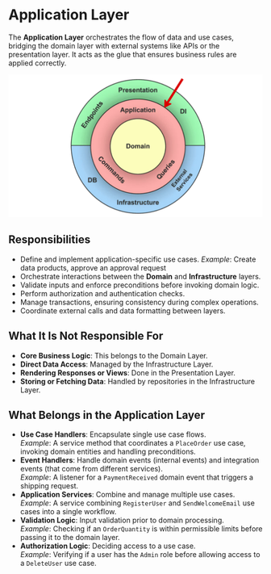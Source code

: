 # **Application Layer**
The **Application Layer** orchestrates the flow of data and use cases, bridging the domain layer with external systems like APIs or the presentation layer. It acts as the glue that ensures business rules are applied correctly.

![Application Layer](../../../assets/diagrams/clean-architecture-application.png)

## **Responsibilities**
- Define and implement application-specific use cases.
  *Example*: Create data products, approve an approval request
- Orchestrate interactions between the **Domain** and **Infrastructure** layers.
- Validate inputs and enforce preconditions before invoking domain logic.
- Perform authorization and authentication checks.
- Manage transactions, ensuring consistency during complex operations.
- Coordinate external calls and data formatting between layers.

## **What It Is Not Responsible For**
- **Core Business Logic**: This belongs to the Domain Layer.
- **Direct Data Access**: Managed by the Infrastructure Layer.
- **Rendering Responses or Views**: Done in the Presentation Layer.
- **Storing or Fetching Data**: Handled by repositories in the Infrastructure Layer.

## **What Belongs in the Application Layer**

- **Use Case Handlers**: Encapsulate single use case flows.  
  *Example*: A service method that coordinates a `PlaceOrder` use case, invoking domain entities and handling preconditions.
- **Event Handlers**: Handle domain events (internal events) and integration events (that come from different services).  
  *Example*: A listener for a `PaymentReceived` domain event that triggers a shipping request.
- **Application Services**: Combine and manage multiple use cases.  
  *Example*: A service combining `RegisterUser` and `SendWelcomeEmail` use cases into a single workflow.
- **Validation Logic**: Input validation prior to domain processing.  
  *Example*: Checking if an `OrderQuantity` is within permissible limits before passing it to the domain layer.
- **Authorization Logic**: Deciding access to a use case.  
  *Example*: Verifying if a user has the `Admin` role before allowing access to a `DeleteUser` use case.
